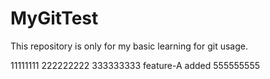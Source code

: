 # MyGitTest
This repository is only for my basic learning for git usage.

11111111
222222222
333333333
feature-A added
555555555
